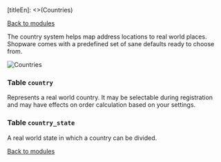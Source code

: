 [titleEn]: <>(Countries)

[Back to modules](./../10-modules.md)

The country system helps map address locations to real world places. Shopware comes with a predefined set of sane defaults ready to choose from.

![Countries](./dist/erd-shopware-core-system-country.png)


### Table `country`

Represents a real world country. It may be selectable during registration and may have effects on order calculation based on your settings.


### Table `country_state`

A real world state in which a country can be divided.


[Back to modules](./../10-modules.md)
